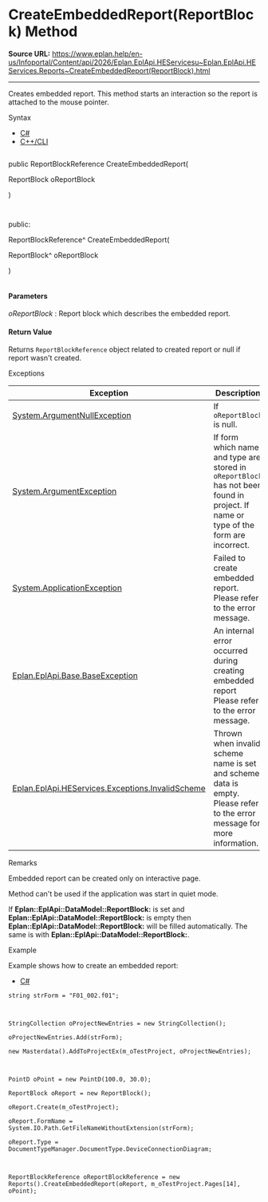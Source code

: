 # CreateEmbeddedReport(ReportBlock) Method

**Source URL:** https://www.eplan.help/en-us/Infoportal/Content/api/2026/Eplan.EplApi.HEServicesu~Eplan.EplApi.HEServices.Reports~CreateEmbeddedReport(ReportBlock).html

---

Creates embedded report. This method starts an interaction so the report is attached to the mouse pointer.

Syntax

- [C#](#i-syntax-CS)
- [C++/CLI](#i-syntax-CPP2005)

```
```
public ReportBlockReference CreateEmbeddedReport( 

   ReportBlock oReportBlock

)
```
```

```
```
public:

ReportBlockReference^ CreateEmbeddedReport( 

   ReportBlock^ oReportBlock

)
```
```

#### Parameters

*oReportBlock*
:   Report block which describes the embedded report.

#### Return Value

Returns `ReportBlockReference` object related to created report or null if report wasn't created.

Exceptions

| Exception | Description |
| --- | --- |
| [System.ArgumentNullException](#) | If `oReportBlock` is null. |
| [System.ArgumentException](#) | If form which name and type are stored in `oReportBlock` has not been found in project. If name or type of the form are incorrect. |
| [System.ApplicationException](#) | Failed to create embedded report. Please refer to the error message. |
| [Eplan.EplApi.Base.BaseException](Eplan.EplApi.Baseu~Eplan.EplApi.Base.BaseException.html) | An internal error occurred during creating embedded report Please refer to the error message. |
| [Eplan.EplApi.HEServices.Exceptions.InvalidScheme](Eplan.EplApi.HEServicesu~Eplan.EplApi.HEServices.Exceptions.InvalidScheme.html) | Thrown when invalid scheme name is set and scheme data is empty. Please refer to the error message for more information. |

Remarks

Embedded report can be created only on interactive page.

Method can't be used if the application was start in quiet mode.

If **Eplan::EplApi::DataModel::ReportBlock:** is set and **Eplan::EplApi::DataModel::ReportBlock:** is empty then **Eplan::EplApi::DataModel::ReportBlock:** will be filled automatically. The same is with **Eplan::EplApi::DataModel::ReportBlock:**.

Example

Example shows how to create an embedded report:

- [C#](#i-tab-content-077967d3-19d1-4772-bab0-80d92d3c6deb)

```
string strForm = "F01_002.f01";



StringCollection oProjectNewEntries = new StringCollection();

oProjectNewEntries.Add(strForm);

new Masterdata().AddToProjectEx(m_oTestProject, oProjectNewEntries);



PointD oPoint = new PointD(100.0, 30.0);

ReportBlock oReport = new ReportBlock();

oReport.Create(m_oTestProject);

oReport.FormName = System.IO.Path.GetFileNameWithoutExtension(strForm);

oReport.Type = DocumentTypeManager.DocumentType.DeviceConnectionDiagram;



ReportBlockReference oReportBlockReference = new Reports().CreateEmbeddedReport(oReport, m_oTestProject.Pages[14], oPoint);



```
